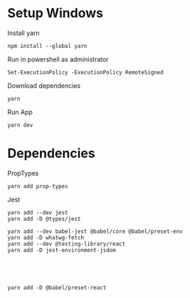 # Setup Windows

Install yarn

```shell
npm install --global yarn
```

Run in powershell as administrator

```shell
Set-ExecutionPolicy -ExecutionPolicy RemoteSigned
```

Download dependencies

```shell
yarn
```

Run App

```shell
yarn dev
```

# Dependencies

PropTypes

```shell
yarn add prop-types
```

Jest

```shell
yarn add --dev jest
yarn add -D @types/jest

yarn add --dev babel-jest @babel/core @babel/preset-env
yarn add -D whatwg-fetch 
yarn add --dev @testing-library/react
yarn add -D jest-environment-jsdom





yarn add -D @babel/preset-react
```